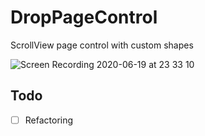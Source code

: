 # DropPageControl

ScrollView page control with custom shapes

![Screen Recording 2020-06-19 at 23 33 10](https://user-images.githubusercontent.com/15332731/85181534-79f9d780-b286-11ea-8b74-1369273cd55c.gif)

## Todo

- [ ] Refactoring

